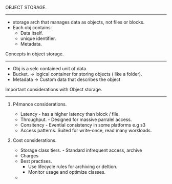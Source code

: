 OBJECT STORAGE. 

---

* storage arch that manages data as objects, not files or blocks.
* Each obj contains:
  * Data itself.
  * unique identifier.
  * Metadata.

Concepts in object storage. 

---

* Obj is a selc contained unit of data.
* Bucket. -> logical container for storing objects ( like a folder).
* Metadata -> Custom data that describes the object

Important considerations with Object storage. 

---

1. P4mance considerations.

   * Latency - has a higher latency than block / file.
   * Throughput. - Designed for massive parralel access.
   * Consitency - Evential consistency in some platforms e.g s3
   * Access patterns. Suited for write-once, read many workloads.
2. Cost considerations.

   * Storage class tiers. - Standard infrequent access, archive
   * Charges
   * Best practises.
     * Use lifecycle rules for archiving or deltion.
     * Monitor usage and optimize classes.
   *

